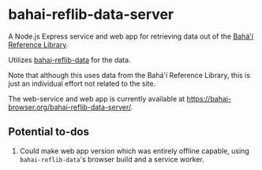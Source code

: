 # bahai-reflib-data-server

A Node.js Express service and web app for retrieving data out of the
[Bahá'í Reference Library](https://bahai.org/library).

Utilizes [bahai-reflib-data](https://github.com/bahaidev/bahai-reflib-data) for
the data.

Note that although this uses data from the Bahá'í Reference Library, this is
just an individual effort not related to the site.

The web-service and web app is currently available at
<https://bahai-browser.org/bahai-reflib-data-server/>.

## Potential to-dos

1. Could make web app version which was entirely offline capable, using
    `bahai-reflib-data`'s browser build and a service worker.
